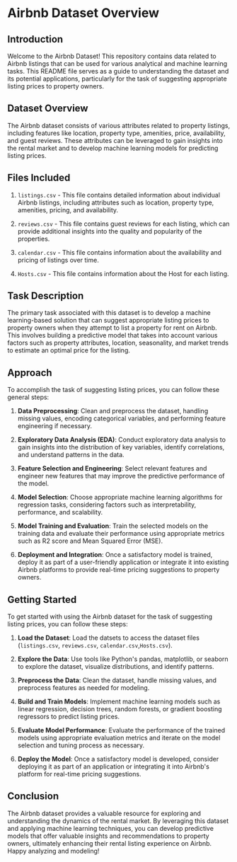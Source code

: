 # Airbnb Dataset Overview

## Introduction
Welcome to the Airbnb Dataset! This repository contains data related to Airbnb listings that can be used for various analytical and machine learning tasks. This README file serves as a guide to understanding the dataset and its potential applications, particularly for the task of suggesting appropriate listing prices to property owners.

## Dataset Overview
The Airbnb dataset consists of various attributes related to property listings, including features like location, property type, amenities, price, availability, and guest reviews. These attributes can be leveraged to gain insights into the rental market and to develop machine learning models for predicting listing prices.

## Files Included
1. `listings.csv` - This file contains detailed information about individual Airbnb listings, including attributes such as location, property type, amenities, pricing, and availability.

2. `reviews.csv` - This file contains guest reviews for each listing, which can provide additional insights into the quality and popularity of the properties.

3. `calendar.csv` - This file contains information about the availability and pricing of listings over time.

4. `Hosts.csv` - This file contains information about the Host for each listing.

## Task Description
The primary task associated with this dataset is to develop a machine learning-based solution that can suggest appropriate listing prices to property owners when they attempt to list a property for rent on Airbnb. This involves building a predictive model that takes into account various factors such as property attributes, location, seasonality, and market trends to estimate an optimal price for the listing.

## Approach
To accomplish the task of suggesting listing prices, you can follow these general steps:

1. **Data Preprocessing**: Clean and preprocess the dataset, handling missing values, encoding categorical variables, and performing feature engineering if necessary.

2. **Exploratory Data Analysis (EDA)**: Conduct exploratory data analysis to gain insights into the distribution of key variables, identify correlations, and understand patterns in the data.

3. **Feature Selection and Engineering**: Select relevant features and engineer new features that may improve the predictive performance of the model.

4. **Model Selection**: Choose appropriate machine learning algorithms for regression tasks, considering factors such as interpretability, performance, and scalability.

5. **Model Training and Evaluation**: Train the selected models on the training data and evaluate their performance using appropriate metrics such as R2 score and Mean Squared Error (MSE).

6. **Deployment and Integration**: Once a satisfactory model is trained, deploy it as part of a user-friendly application or integrate it into existing Airbnb platforms to provide real-time pricing suggestions to property owners.

## Getting Started
To get started with using the Airbnb dataset for the task of suggesting listing prices, you can follow these steps:

1. **Load the Dataset**: Load the datsets to access the dataset files (`listings.csv`, `reviews.csv`, `calendar.csv`,`Hosts.csv`).

2. **Explore the Data**: Use tools like Python's pandas, matplotlib, or seaborn to explore the dataset, visualize distributions, and identify patterns.

3. **Preprocess the Data**: Clean the dataset, handle missing values, and preprocess features as needed for modeling.

4. **Build and Train Models**: Implement machine learning models such as linear regression, decision trees, random forests, or gradient boosting regressors to predict listing prices.

5. **Evaluate Model Performance**: Evaluate the performance of the trained models using appropriate evaluation metrics and iterate on the model selection and tuning process as necessary.

6. **Deploy the Model**: Once a satisfactory model is developed, consider deploying it as part of an application or integrating it into Airbnb's platform for real-time pricing suggestions.

## Conclusion
The Airbnb dataset provides a valuable resource for exploring and understanding the dynamics of the rental market. By leveraging this dataset and applying machine learning techniques, you can develop predictive models that offer valuable insights and recommendations to property owners, ultimately enhancing their rental listing experience on Airbnb. Happy analyzing and modeling!